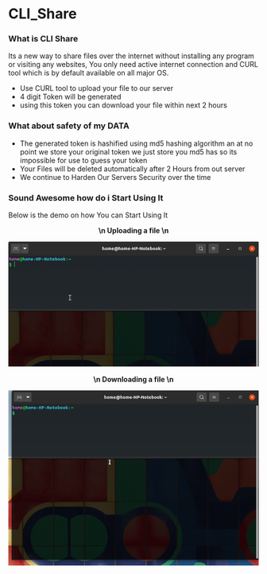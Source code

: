 # CLI_Share

### What is CLI Share

Its a new way to share files over the internet without installing any program or visiting any websites, You only need active internet connection and CURL tool which is by default
available on all major OS.

 * Use CURL tool to upload your file to our server
 * 4 digit Token will be generated 
 * using this token you can download your file within next 2 hours 

### What about safety of my DATA 

 * The generated token is hashified using md5 hashing algorithm an at no point we store your original token we just store you md5 has so its impossible for use to guess your token
 * Your Files will be deleted automatically after 2 Hours from out server
 * We continue to Harden Our Servers Security over the time

### Sound Awesome how do i Start Using It 

Below is the demo on how You can Start Using It

<div align="center">
  <p><b>\n Uploading a file \n </b></p>
    <img src="./assets/upload.gif" width="600">  
</div>



<div align="center">
  <p><b>\n Downloading a file \n </b></p>
   <img src="./assets/download.gif" width="600">  
</div>

